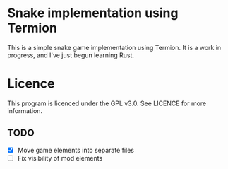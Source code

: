 # Snake implementation using Termion

This is a simple snake game implementation using Termion. It is a work in progress, and I've just begun learning Rust. 

# Licence

This program is licenced under the GPL v3.0. See LICENCE for more information.

## TODO

- [X] Move game elements into separate files
- [ ] Fix visibility of mod elements
